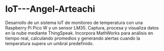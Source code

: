 # IoT---Angel-Arteachi
Desarrollo de un sistema IoT de monitoreo de temperatura con una Raspberry Pi Pico W y un sensor LM35. Captura, procesa y visualiza datos en la nube mediante ThingSpeak. Incorpora MathWorks para análisis en tiempo real, calculando promedios y generando alertas cuando la temperatura supera un umbral predefinido.
